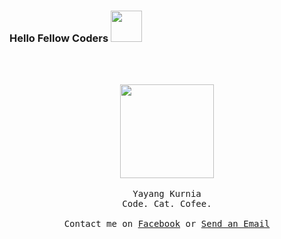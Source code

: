 ### Hello Fellow Coders <img src="https://media.giphy.com/media/mGcNjsfWAjY5AEZNw6/giphy.gif" width="50">
<br><br>
<p align="center">
  <img src="https://media.giphy.com/media/WUlplcMpOCEmTGBtBW/giphy.gif" width="150">
  <br><br>
  <samp>
    Yayang Kurnia<br>
    Code. Cat. Cofee.
     <br><br>Contact me on <a href="https://web.facebook.com/y21kurnia">Facebook</a> or <a href="mailto:y21kurnia@gmail.com">Send an Email</a>
  </samp>
</p>
